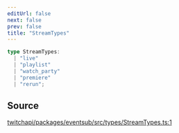 ```yaml
---
editUrl: false
next: false
prev: false
title: "StreamTypes"
---
```


```ts
type StreamTypes: 
  | "live"
  | "playlist"
  | "watch_party"
  | "premiere"
  | "rerun";
```

## Source

[twitchapi/packages/eventsub/src/types/StreamTypes.ts:1](https://github.com/pablornc/twitchapi//blob/8695acad106a836c1f0fc4c57a113f17adce41f0/packages/eventsub/src/types/StreamTypes.ts#L1)
